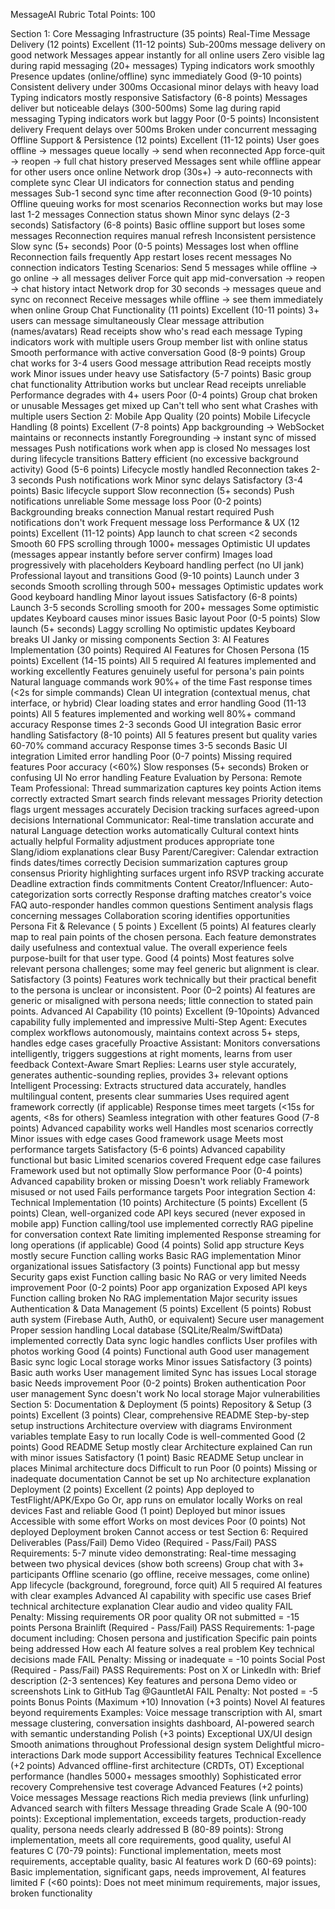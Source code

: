 MessageAI Rubric
Total Points: 100

Section 1: Core Messaging Infrastructure (35 points)
Real-Time Message Delivery (12 points)
Excellent (11-12 points)
Sub-200ms message delivery on good network
Messages appear instantly for all online users
Zero visible lag during rapid messaging (20+ messages)
Typing indicators work smoothly
Presence updates (online/offline) sync immediately
Good (9-10 points)
Consistent delivery under 300ms
Occasional minor delays with heavy load
Typing indicators mostly responsive
Satisfactory (6-8 points)
Messages deliver but noticeable delays (300-500ms)
Some lag during rapid messaging
Typing indicators work but laggy
Poor (0-5 points)
Inconsistent delivery
Frequent delays over 500ms
Broken under concurrent messaging
Offline Support & Persistence (12 points)
Excellent (11-12 points)
User goes offline → messages queue locally → send when reconnected
App force-quit → reopen → full chat history preserved
Messages sent while offline appear for other users once online
Network drop (30s+) → auto-reconnects with complete sync
Clear UI indicators for connection status and pending messages
Sub-1 second sync time after reconnection
Good (9-10 points)
Offline queuing works for most scenarios
Reconnection works but may lose last 1-2 messages
Connection status shown
Minor sync delays (2-3 seconds)
Satisfactory (6-8 points)
Basic offline support but loses some messages
Reconnection requires manual refresh
Inconsistent persistence
Slow sync (5+ seconds)
Poor (0-5 points)
Messages lost when offline
Reconnection fails frequently
App restart loses recent messages
No connection indicators
Testing Scenarios:
Send 5 messages while offline → go online → all messages deliver
Force quit app mid-conversation → reopen → chat history intact
Network drop for 30 seconds → messages queue and sync on reconnect
Receive messages while offline → see them immediately when online
Group Chat Functionality (11 points)
Excellent (10-11 points)
3+ users can message simultaneously
Clear message attribution (names/avatars)
Read receipts show who's read each message
Typing indicators work with multiple users
Group member list with online status
Smooth performance with active conversation
Good (8-9 points)
Group chat works for 3-4 users
Good message attribution
Read receipts mostly work
Minor issues under heavy use
Satisfactory (5-7 points)
Basic group chat functionality
Attribution works but unclear
Read receipts unreliable
Performance degrades with 4+ users
Poor (0-4 points)
Group chat broken or unusable
Messages get mixed up
Can't tell who sent what
Crashes with multiple users
Section 2: Mobile App Quality (20 points)
Mobile Lifecycle Handling (8 points)
Excellent (7-8 points)
App backgrounding → WebSocket maintains or reconnects instantly
Foregrounding → instant sync of missed messages
Push notifications work when app is closed
No messages lost during lifecycle transitions
Battery efficient (no excessive background activity)
Good (5-6 points)
Lifecycle mostly handled
Reconnection takes 2-3 seconds
Push notifications work
Minor sync delays
Satisfactory (3-4 points)
Basic lifecycle support
Slow reconnection (5+ seconds)
Push notifications unreliable
Some message loss
Poor (0-2 points)
Backgrounding breaks connection
Manual restart required
Push notifications don't work
Frequent message loss
Performance & UX (12 points)
Excellent (11-12 points)
App launch to chat screen <2 seconds
Smooth 60 FPS scrolling through 1000+ messages
Optimistic UI updates (messages appear instantly before server confirm)
Images load progressively with placeholders
Keyboard handling perfect (no UI jank)
Professional layout and transitions
Good (9-10 points)
Launch under 3 seconds
Smooth scrolling through 500+ messages
Optimistic updates work
Good keyboard handling
Minor layout issues
Satisfactory (6-8 points)
Launch 3-5 seconds
Scrolling smooth for 200+ messages
Some optimistic updates
Keyboard causes minor issues
Basic layout
Poor (0-5 points)
Slow launch (5+ seconds)
Laggy scrolling
No optimistic updates
Keyboard breaks UI
Janky or missing components
Section 3: AI Features Implementation (30 points)
Required AI Features for Chosen Persona (15 points)
Excellent (14-15 points)
All 5 required AI features implemented and working excellently
Features genuinely useful for persona's pain points
Natural language commands work 90%+ of the time
Fast response times (<2s for simple commands)
Clean UI integration (contextual menus, chat interface, or hybrid)
Clear loading states and error handling
Good (11-13 points)
All 5 features implemented and working well
80%+ command accuracy
Response times 2-3 seconds
Good UI integration
Basic error handling
Satisfactory (8-10 points)
All 5 features present but quality varies
60-70% command accuracy
Response times 3-5 seconds
Basic UI integration
Limited error handling
Poor (0-7 points)
Missing required features
Poor accuracy (<60%)
Slow responses (5+ seconds)
Broken or confusing UI
No error handling
Feature Evaluation by Persona:
Remote Team Professional:
Thread summarization captures key points
Action items correctly extracted
Smart search finds relevant messages
Priority detection flags urgent messages accurately
Decision tracking surfaces agreed-upon decisions
International Communicator:
Real-time translation accurate and natural
Language detection works automatically
Cultural context hints actually helpful
Formality adjustment produces appropriate tone
Slang/idiom explanations clear
Busy Parent/Caregiver:
Calendar extraction finds dates/times correctly
Decision summarization captures group consensus
Priority highlighting surfaces urgent info
RSVP tracking accurate
Deadline extraction finds commitments
Content Creator/Influencer:
Auto-categorization sorts correctly
Response drafting matches creator's voice
FAQ auto-responder handles common questions
Sentiment analysis flags concerning messages
Collaboration scoring identifies opportunities
Persona Fit & Relevance ( 5 points )
Excellent (5 points)
AI features clearly map to real pain points of the chosen persona.
Each feature demonstrates daily usefulness and contextual value.
The overall experience feels purpose-built for that user type.
Good (4 points)
Most features solve relevant persona challenges; some may feel generic but alignment is clear.
Satisfactory (3 points)
Features work technically but their practical benefit to the persona is unclear or inconsistent.
Poor (0–2 points)
AI features are generic or misaligned with persona needs; little connection to stated pain points.
Advanced AI Capability (10 points)
Excellent (9-10points)
Advanced capability fully implemented and impressive
Multi-Step Agent: Executes complex workflows autonomously, maintains context across 5+ steps, handles edge cases gracefully
Proactive Assistant: Monitors conversations intelligently, triggers suggestions at right moments, learns from user feedback
Context-Aware Smart Replies: Learns user style accurately, generates authentic-sounding replies, provides 3+ relevant options
Intelligent Processing: Extracts structured data accurately, handles multilingual content, presents clear summaries
Uses required agent framework correctly (if applicable)
Response times meet targets (<15s for agents, <8s for others)
Seamless integration with other features
Good (7-8 points)
Advanced capability works well
Handles most scenarios correctly
Minor issues with edge cases
Good framework usage
Meets most performance targets
Satisfactory (5-6 points)
Advanced capability functional but basic
Limited scenarios covered
Frequent edge case failures
Framework used but not optimally
Slow performance
Poor (0-4 points)
Advanced capability broken or missing
Doesn't work reliably
Framework misused or not used
Fails performance targets
Poor integration
Section 4: Technical Implementation (10 points)
Architecture (5 points)
Excellent (5 points)
Clean, well-organized code
API keys secured (never exposed in mobile app)
Function calling/tool use implemented correctly
RAG pipeline for conversation context
Rate limiting implemented
Response streaming for long operations (if applicable)
Good (4 points)
Solid app structure
Keys mostly secure
Function calling works
Basic RAG implementation
Minor organizational issues
Satisfactory (3 points)
Functional app but messy
Security gaps exist
Function calling basic
No RAG or very limited
Needs improvement
Poor (0-2 points)
Poor app organization
Exposed API keys
Function calling broken
No RAG implementation
Major security issues
Authentication & Data Management (5 points)
Excellent (5 points)
Robust auth system (Firebase Auth, Auth0, or equivalent)
Secure user management
Proper session handling
Local database (SQLite/Realm/SwiftData) implemented correctly
Data sync logic handles conflicts
User profiles with photos working
Good (4 points)
Functional auth
Good user management
Basic sync logic
Local storage works
Minor issues
Satisfactory (3 points)
Basic auth works
User management limited
Sync has issues
Local storage basic
Needs improvement
Poor (0-2 points)
Broken authentication
Poor user management
Sync doesn't work
No local storage
Major vulnerabilities
Section 5: Documentation & Deployment (5 points)
Repository & Setup (3 points)
Excellent (3 points)
Clear, comprehensive README
Step-by-step setup instructions
Architecture overview with diagrams
Environment variables template
Easy to run locally
Code is well-commented
Good (2 points)
Good README
Setup mostly clear
Architecture explained
Can run with minor issues
Satisfactory (1 point)
Basic README
Setup unclear in places
Minimal architecture docs
Difficult to run
Poor (0 points)
Missing or inadequate documentation
Cannot be set up
No architecture explanation
Deployment (2 points)
Excellent (2 points)
App deployed to TestFlight/APK/Expo Go
Or, app runs on emulator locally
Works on real devices
Fast and reliable
Good (1 point)
Deployed but minor issues
Accessible with some effort
Works on most devices
Poor (0 points)
Not deployed
Deployment broken
Cannot access or test
Section 6: Required Deliverables (Pass/Fail)
Demo Video (Required - Pass/Fail)
PASS Requirements: 5-7 minute video demonstrating:
Real-time messaging between two physical devices (show both screens)
Group chat with 3+ participants
Offline scenario (go offline, receive messages, come online)
App lifecycle (background, foreground, force quit)
All 5 required AI features with clear examples
Advanced AI capability with specific use cases
Brief technical architecture explanation
Clear audio and video quality
FAIL Penalty: Missing requirements OR poor quality OR not submitted = -15 points
Persona Brainlift (Required - Pass/Fail)
PASS Requirements: 1-page document including:
Chosen persona and justification
Specific pain points being addressed
How each AI feature solves a real problem
Key technical decisions made
FAIL Penalty: Missing or inadequate = -10 points
Social Post (Required - Pass/Fail)
PASS Requirements: Post on X or LinkedIn with:
Brief description (2-3 sentences)
Key features and persona
Demo video or screenshots
Link to GitHub
Tag @GauntletAI
FAIL Penalty: Not posted = -5 points
Bonus Points (Maximum +10)
Innovation (+3 points)
Novel AI features beyond requirements
Examples: Voice message transcription with AI, smart message clustering, conversation insights dashboard, AI-powered search with semantic understanding
Polish (+3 points)
Exceptional UX/UI design
Smooth animations throughout
Professional design system
Delightful micro-interactions
Dark mode support
Accessibility features
Technical Excellence (+2 points)
Advanced offline-first architecture (CRDTs, OT)
Exceptional performance (handles 5000+ messages smoothly)
Sophisticated error recovery
Comprehensive test coverage
Advanced Features (+2 points)
Voice messages
Message reactions
Rich media previews (link unfurling)
Advanced search with filters
Message threading
Grade Scale
A (90-100 points): Exceptional implementation, exceeds targets, production-ready quality, persona needs clearly addressed
B (80-89 points): Strong implementation, meets all core requirements, good quality, useful AI features
C (70-79 points): Functional implementation, meets most requirements, acceptable quality, basic AI features work
D (60-69 points): Basic implementation, significant gaps, needs improvement, AI features limited
F (<60 points): Does not meet minimum requirements, major issues, broken functionality
